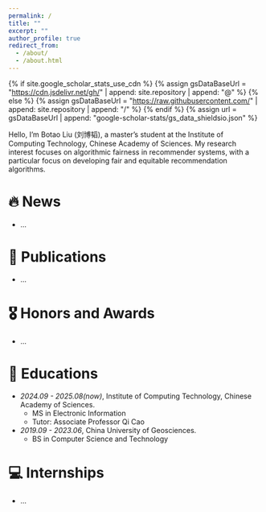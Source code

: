 ```yaml
---
permalink: /
title: ""
excerpt: ""
author_profile: true
redirect_from: 
  - /about/
  - /about.html
---
```


{% if site.google_scholar_stats_use_cdn %}
{% assign gsDataBaseUrl = "https://cdn.jsdelivr.net/gh/" | append: site.repository | append: "@" %}
{% else %}
{% assign gsDataBaseUrl = "https://raw.githubusercontent.com/" | append: site.repository | append: "/" %}
{% endif %}
{% assign url = gsDataBaseUrl | append: "google-scholar-stats/gs_data_shieldsio.json" %}

<span class='anchor' id='about-me'></span>

Hello, I’m Botao Liu (刘博韬), a master’s student at the Institute of Computing Technology, Chinese Academy of Sciences. My research interest focuses on algorithmic fairness in recommender systems, with a particular focus on developing fair and equitable recommendation algorithms.


# 🔥 News
- ... 

# 📝 Publications 

- ...

# 🎖 Honors and Awards
- ... 

# 📖 Educations
- *2024.09 - 2025.08(now)*, Institute of Computing Technology, Chinese Academy of Sciences.
  - MS in Electronic Information
  - Tutor: Associate Professor Qi Cao
- *2019.09 - 2023.06*, China University of Geosciences.
  - BS in Computer Science and Technology


# 💻 Internships
- ...